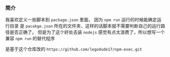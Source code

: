 ### 简介

我喜欢定义一些脚本到 `package.json` 里面， 因为 `npm run` 运行的时候能确定运行目录
是 `pacakge.json`  所在的文件夹，这样的话脚本就不需要判断自己的运行路径是否正确了。
但是为了这个好处去装 `nodejs` 感觉有点太浪费了，所以想写一个兼容 `npm run` 的替代程序

是基于这个仓库改的 `https://github.com/legodude17/npm-exec.git`
